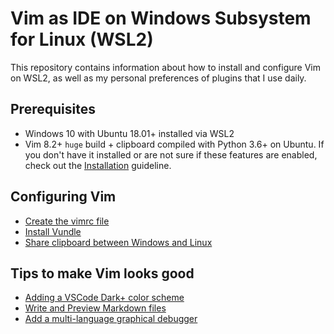 # Vim as IDE on Windows Subsystem for Linux (WSL2)

This repository contains information about how to install and configure Vim on WSL2, as well as my personal preferences of plugins that I use daily.

## Prerequisites

* Windows 10 with Ubuntu 18.01+ installed via WSL2
* Vim 8.2+ `huge` build + clipboard compiled with Python 3.6+ on Ubuntu. If you don't have it installed or are not sure if these features are enabled, check out the [Installation](./docs/install-vim.md) guideline.

## Configuring Vim

* [Create the vimrc file](./docs/create-vimrc.md)
* [Install Vundle](./docs/install-vundle.md)
* [Share clipboard between Windows and Linux](./docs/share-clipboard-windows-linux.md)

## Tips to make Vim looks good

* [Adding a VSCode Dark+ color scheme](./docs/vscode-dark-color-scheme.md)
* [Write and Preview Markdown files](./docs/markdown.md)
* [Add a multi-language graphical debugger](./docs/multi-language-graphical-debugger.md)
